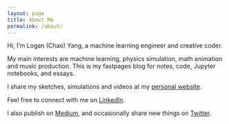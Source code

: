 ```yaml
---
layout: page
title: About Me
permalink: /about/
---
```


Hi, I’m Logan (Chao) Yang, a machine learning engineer and creative coder.

My main interests are machine learning, physics simulation, math animation and music production.
This is my fastpages blog for notes, code, Jupyter notebooks, and essays.

I share my sketches, simulations and videos at my [personal website](http://logancyang.com).

Feel free to connect with me on [LinkedIn](https://www.linkedin.com/in/loganyang).

I also publish on [Medium](https://medium.com/@loganyang), and occasionally share new things on [Twitter](https://www.twitter.com/logancyang).


